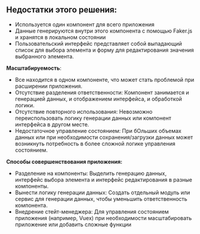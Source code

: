 ## Недостатки этого решения:

- Используется один компонент для всего приложения
- Данные генерируются внутри этого компонента с помощью Faker.js и хранятся в локальном состоянии
- Пользовательский интерфейс представляет собой выпадающий список для выбора элемента и форму для редактирования значения выбранного элемента.

**Масштабируемость**: 
- Все находится в одном компоненте, что может стать проблемой при расширении приложения.
- Отсутствие разделения ответственности: Компонент занимается и генерацией данных, и отображением интерфейса, и обработкой логики.
- Отсутствие повторного использования: Невозможно переиспользовать логику генерации данных или компонент интерфейса в другом месте.
- Недостаточное управление состоянием: При бОльших объемах данных или при необходимости сохранения/загрузки данных может возникнуть потребность в более сложной логике управления состоянием.

**Способы совершенствования приложения:**
- Разделение на компоненты: Выделить генерацию данных, интерфейс выбора элемента и интерфейс редактирования в разные компоненты.
- Вынести логику генерации данных: Создать отдельный модуль или сервис для генерации данных, чтобы уменьшить ответственность компонента.
- Внедрение стейт-менеджера: Для управления состоянием приложения (например, Vuex) при необходимости масштабировать приложение или добавить сложные функции

